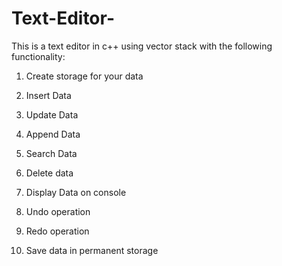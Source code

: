 # Text-Editor-
This is a text editor in c++ using vector stack with the following
functionality:

1. Create storage for your data

2. Insert Data

3. Update Data

4. Append Data

5. Search Data

6. Delete data

7. Display Data on console

8. Undo operation

9. Redo operation

10. Save data in permanent storage

